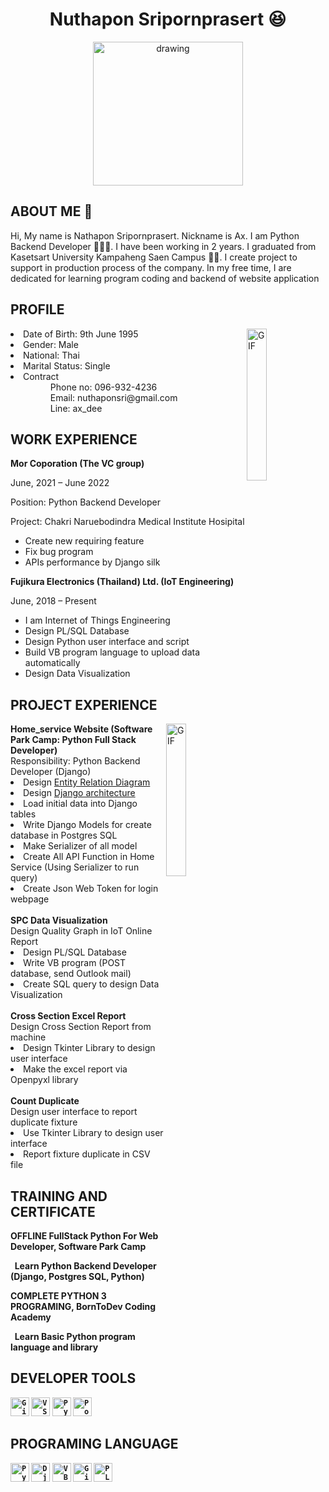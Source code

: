 
<h1 align="center">Nuthapon Sripornprasert 😆</h1>
<p align="center">
<img src="picture/my_picture.jpg" alt="drawing" width="240" height="230"/>
</p>

<h2>ABOUT ME 👋</h2>
<p>Hi, My name is Nathapon Sripornprasert. Nickname is Ax. I am Python Backend Developer 👩🏿‍💻. I have been working in 2 years. I graduated from Kasetsart University Kampaheng Saen Campus 👨‍🎓. I create project to support in production process of the company. In my free time, I are dedicated for learning program coding and backend of website application</p>


<h2>PROFILE</h2>
<img align="right" alt="GIF" src="https://raw.githubusercontent.com/rahul-jha98/rahul-jha98/main/techstack.gif" width="25%"/>
<li>Date of Birth: 9th June 1995</li>
<li>Gender: Male</li>
<li>National: Thai</li>
<li>Marital Status: Single</li>
<li>Contract
  <ul>
    <dd>Phone no: 096-932-4236</dd>
    <dd>Email: nuthaponsri@gmail.com</dd>
    <dd>Line: ax_dee</dd>
  </ul>
</li>
  
<h2>WORK EXPERIENCE</h2>
<b>Mor Coporation (The VC group)</b>
<p style="padding:none">June, 2021 – June 2022</p>
<p>Position: Python Backend Developer</p>
<p>Project: Chakri Naruebodindra Medical Institute Hosipital</p>
<ul>
  <li>Create new requiring feature</li>
  <li>Fix bug program</li>
  <li>APIs performance by Django silk</li>
</ul>

<b>Fujikura Electronics (Thailand) Ltd.  (IoT Engineering)</b>
<p>June, 2018 – Present</p>
<ul>
  <li>I am Internet of Things Engineering</li>
  <li>Design PL/SQL Database</li>
  <li>Design Python user interface and script</li>
  <li>Build VB program language to upload data automatically</li>
  <li>Design Data Visualization</li>
</ul>
    

<h2>PROJECT EXPERIENCE</h2>
<img align="right" alt="GIF" src="https://github.com/abhisheknaiidu/abhisheknaiidu/blob/master/code.gif" width="25%"/>
<div>
  <b>Home_service Website (Software Park Camp: Python Full Stack Developer)</b><br/>
  Responsibility: Python Backend Developer (Django)
    <li>Design <a href="picture/ERD Diagram.png">Entity Relation Diagram</a></li>
    <li>Design <a href="picture/Architecture.png">Django architecture</a></li>
    <li>Load initial data into Django tables</li>
    <li>Write Django Models for create database in Postgres SQL</li>
    <li>Make Serializer of all model</li>
    <li>Create All API Function in Home Service (Using Serializer to run query)</li>
    <li>Create Json Web Token for login webpage</li>
</div>
<br/>
<div>
<b>SPC Data Visualization</b><br/>
Design Quality Graph in IoT Online Report
   <li>Design PL/SQL Database</li>
   <li>Write VB program (POST database, send Outlook mail)</li>
   <li>Create SQL query to design Data Visualization</li>
</div>
<br/>
<div>
<b>Cross Section Excel Report</b><br/>
Design Cross Section Report from machine
   <li>Design Tkinter Library to design user interface</li>
   <li>Make the excel report via Openpyxl library</li>
</div>
<br>
<div>
<b>Count Duplicate</b><br/>
Design user interface to report duplicate fixture
   <li>Use Tkinter Library to design user interface</li>
   <li>Report fixture duplicate in CSV file</li>
</div>

<h2>TRAINING AND CERTIFICATE</h2>
<b>OFFLINE FullStack Python For Web Developer, Software Park Camp<br>
<p>&nbsp;&nbsp;Learn Python Backend Developer (Django, Postgres SQL, Python)</p>
<b>COMPLETE PYTHON 3 PROGRAMING, BornToDev Coding Academy<br>
<p>&nbsp;&nbsp;Learn Basic Python program language and library</p>

<h2>DEVELOPER TOOLS</h2>
<code><img height="30" src="picture/git.png" title="Git Bash"></code>
<code><img height="30" src="picture/vscode.png" title="VS Code"></code>
<code><img height="30" src="picture/vscode.png" title="PyCharm"></code>
<code><img height="30" src="picture/postgresql.png" title="Postgres SQL"></code>

<h2>PROGRAMING LANGUAGE</h2>
<code><img height="30" src="picture/python.png" title="Python"></code>
<code><img height="30" src="picture/django-logo-negative.png" title="Django"></code>
<code><img height="30" src="picture/vbnet.png" title="VB.net"></code>
<code><img height="30" src="picture/github.png" title="GitHub"></code>
<code><img height="30" src="picture/PLSQL.jpg" title="PL/SQL"></code>

